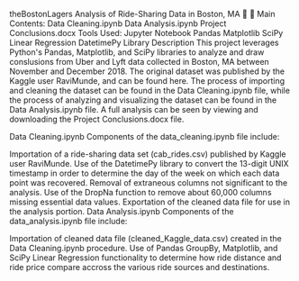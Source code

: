 theBostonLagers
Analysis of Ride-Sharing Data in Boston, MA 🚕 🚷
Main Contents:
Data Cleaning.ipynb
Data Analysis.ipynb
Project Conclusions.docx
Tools Used:
Jupyter Notebook
Pandas
Matplotlib
SciPy Linear Regression
DatetimePy Library
Description
This project leverages Python's Pandas, Matplotlib, and SciPy libraries to analyze and draw conslusions from Uber and Lyft data collected in Boston, MA between November and December 2018. The original dataset was published by the Kaggle user RaviMunde, and can be found here. The process of importing and cleaning the dataset can be found in the Data Cleaning.ipynb file, while the process of analyzing and visualizing the dataset can be found in the Data Analysis.ipynb file. A full analysis can be seen by viewing and downloading the Project Conclusions.docx file.

Data Cleaning.ipynb
Components of the data_cleaning.ipynb file include:

Importation of a ride-sharing data set (cab_rides.csv) published by Kaggle user RaviMunde.
Use of the DatetimePy library to convert the 13-digit UNIX timestamp in order to determine the day of the week on which each data point was recovered.
Removal of extraneous columns not significant to the analysis.
Use of the DropNa function to remove about 60,000 columns missing essential data values.
Exportation of the cleaned data file for use in the analysis portion.
Data Analysis.ipynb
Components of the data_analysis.ipynb file include:

Importation of cleaned data file (cleaned_Kaggle_data.csv) created in the Data Cleaning.ipynb procedure.
Use of Pandas GroupBy, Matplotlib, and SciPy Linear Regression functionality to determine how ride distance and ride price compare accross the various ride sources and destinations.
